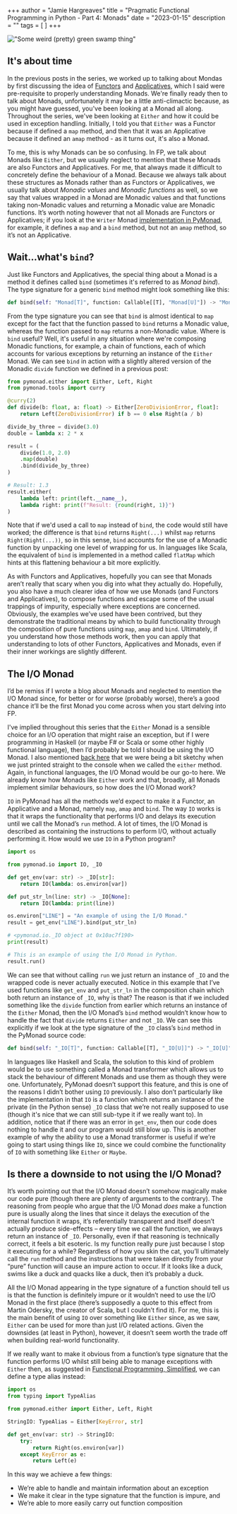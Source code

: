 +++
author = "Jamie Hargreaves"
title = "Pragmatic Functional Programming in Python - Part 4: Monads"
date = "2023-01-15"
description = ""
tags = [
]
+++

!["Some weird (pretty) green swamp thing"](/images/pragmatic_functional_programming/green.jpg)

## It's about time

In the previous posts in the series, we worked up to talking about Mondas by first discussing the idea of [Functors](https://jamiehargreaves.co.uk/posts/pragmatic-functional-programming-in-python-part-2-functors/) and [Applicatives](https://jamiehargreaves.co.uk/posts/pragmatic-functional-programming-in-python-part-3-applicatives/), which I said were pre-requisite to properly understanding Monads. We're finally ready then to talk about Monads, unfortunately it may be a little anti-climactic because, as you might have guessed, you've been looking at a Monad all along. Throughout the series, we've been looking at `Either` and how it could be used in exception handling. Initially, I told you that `Either` was a Functor because if defined a `map` method, and then that it was an Applicative because it defined an `amap` method - as it turns out, it's also a Monad.

To me, this is why Monads can be so confusing. In FP, we talk about Monads like `Either`, but we usually neglect to mention that these Monads are also Functors and Applicatives. For me, that always made it difficult to concretely define the behaviour of a Monad. Because we always talk about these structures as Monads rather than as Functors or Applicatives, we usually talk about *Monadic values* and *Monadic functions* as well, so we say that values wrapped in a Monad are Monadic values and that functions taking non-Monadic values and returning a Monadic value are Monadic functions. It’s worth noting however that not all Monads are Functors or Applicatives; if you look at the `Writer` Monad [implementation in PyMonad](https://github.com/jasondelaat/pymonad/blob/release/pymonad/writer.py), for example, it defines a `map` and a `bind` method, but not an `amap` method, so it’s not an Applicative.

## Wait...what's `bind`?

Just like Functors and Applicatives, the special thing about a Monad is a method it defines called `bind` (sometimes it's referred to as *Monad bind*). The type signature for a generic `bind` method might look something like this:

```python
def bind(self: "Monad[T]", function: Callable[[T], "Monad[U]"]) -> "Monad[U]": ...
```

From the type signature you can see that `bind` is almost identical to `map` except for the fact that the function passed to `bind` returns a Monadic value, whereas the function passed to `map` returns a non-Monadic value. Where is `bind` useful? Well, it's useful in any situation where we're composing Monadic functions, for example, a chain of functions, each of which accounts for various exceptions by returning an instance of the `Either` Monad. We can see `bind` in action with a slightly altered version of the Monadic `divide` function we defined in a previous post:

```python
from pymonad.either import Either, Left, Right
from pymonad.tools import curry

@curry(2)
def divide(b: float, a: float) -> Either[ZeroDivisionError, float]:
    return Left(ZeroDivisionError) if b == 0 else Right(a / b)

divide_by_three = divide(3.0)
double = lambda x: 2 * x

result = (
    divide(1.0, 2.0)
    .map(double)
    .bind(divide_by_three)
)

# Result: 1.3
result.either(
    lambda left: print(left.__name__),
    lambda right: print(f"Result: {round(right, 1)}")
)
```

Note that if we'd used a call to `map` instead of `bind`, the code would still have worked; the difference is that `bind` returns `Right(...)` whilst `map` returns `Right(Right(...))`, so in this sense, `bind` accounts for the use of a Monadic function by unpacking one level of wrapping for us. In languages like Scala, the equivalent of `bind` is implemented in a method called `flatMap` which hints at this flattening behaviour a bit more explicitly.

As with Functors and Applicatives, hopefully you can see that Monads aren’t really that scary when you dig into what they actually do. Hopefully, you also have a much clearer idea of how we use Monads (and Functors and Applicatives), to compose functions and escape some of the usual trappings of impurity, especially where exceptions are concerned. Obviously, the examples we’ve used have been contrived, but they demonstrate the traditional means by which to build functionality through the composition of pure functions using `map`, `amap` and `bind`. Ultimately, if you understand how those methods work, then you can apply that understanding to lots of other Functors, Applicatives and Monads, even if their inner workings are slightly different.

## The I/O Monad

I’d be remiss if I wrote a blog about Monads and neglected to mention the I/O Monad since, for better or for worse (probably worse), there’s a good chance it’ll be the first Monad you come across when you start delving into FP.

I've implied throughout this series that the `Either` Monad is a sensible choice for an I/O operation that might raise an exception, but if I were programming in Haskell (or maybe F# or Scala or some other highly functional language), then I’d probably be told I should be using the I/O Monad. I also mentioned [back here](https://jamiehargreaves.co.uk/posts/pragmatic-functional-programming-in-python-part-2-functors/#i-have-this-dream-where-im-trapped-in-a-functor-and-i-cant-get-out-) that we were being a bit sketchy when we just printed straight to the console when we called the `either` method. Again, in functional languages, the I/O Monad would be our go-to here. We already know how Monads like `Either` work and that, broadly, all Monads implement similar behaviours, so how does the I/O Monad work?

`IO` in PyMonad has all the methods we’d expect to make it a Functor, an Applicative and a Monad, namely `map`, `amap` and `bind`. The way `IO` works is that it wraps the functionality that performs I/O and delays its execution until we call the Monad’s `run` method. A lot of times, the I/O Monad is described as containing the instructions to perform I/O, without actually performing it. How would we use `IO` in a Python program?

```python
import os

from pymonad.io import IO, _IO

def get_env(var: str) -> _IO[str]:
    return IO(lambda: os.environ[var])

def put_str_ln(line: str) -> _IO[None]:
    return IO(lambda: print(line))

os.environ["LINE"] = "An example of using the I/O Monad."
result = get_env("LINE").bind(put_str_ln)

# <pymonad.io._IO object at 0x10ac7f190>
print(result)

# This is an example of using the I/O Monad in Python.
result.run()
```

We can see that without calling `run` we just return an instance of `_IO` and the wrapped code is never actually executed. Notice in this example that I’ve used functions like  `get_env` and `put_str_ln` in the composition chain which both return an instance of `_IO`, why is that? The reason is that if we included something like the `divide` function from earlier which returns an instance of the `Either` Monad, then the I/O Monad’s `bind` method wouldn’t know how to handle the fact that `divide` returns `Either` and not `_IO`. We can see this explicitly if we look at the type signature of the `_IO` class’s `bind` method in the PyMonad source code:

```python
def bind(self: "_IO[T]", function: Callable[[T], "_IO[U]]") -> "_IO[U]": ...
```

In languages like Haskell and Scala, the solution to this kind of problem would be to use something called a Monad transformer which allows us to stack the behaviour of different Monads and use them as though they were one. Unfortunately, PyMonad doesn’t support this feature, and this is one of the reasons I didn’t bother using `IO` previously. I also don’t particularly like the implementation in that `IO` is a function which returns an instance of the private (in the Python sense) `_IO` class that we’re not really supposed to use (though it's nice that we can still sub-type it if we really want to). In addition, notice that if there was an error in `get_env`, then our code does nothing to handle it and our program would still blow up. This is another example of why the ability to use a Monad transformer is useful if we’re going to start using things like `IO`, since we could combine the functionality of `IO` with something like `Either` or `Maybe`.

## Is there a downside to not using the I/O Monad?

It’s worth pointing out that the I/O Monad doesn’t somehow magically make our code pure (though there are plenty of arguments to the contrary). The reasoning from people who argue that the I/O Monad *does* make a function pure is usually along the lines that since it delays the execution of the internal function it wraps, it’s referentially transparent and itself doesn’t actually produce side-effects – every time we call the function, we always return an instance of `_IO`. Personally, even if that reasoning is technically correct, it feels a bit esoteric. Is my function really pure just because I stop it executing for a while? Regardless of how you skin the cat, you’ll ultimately call the `run` method and the instructions that were taken directly from your “pure” function will cause an impure action to occur. If it looks like a duck, swims like a duck and quacks like a duck, then it’s probably a duck.

All the I/O Monad appearing in the type signature of a function should tell us is that the function is definitely impure or it wouldn’t need to use the I/O Monad in the first place (there’s supposedly a quote to this effect from Martin Odersky, the creator of Scala, but I couldn’t find it). For me, this is the main benefit of using `IO` over something like `Either` since, as we saw, `Either` can be used for more than just I/O related actions. Given the downsides (at least in Python), however, it doesn’t seem worth the trade off when building real-world functionality.

If we really want to make it obvious from a function’s type signature that the function performs I/O whilst still being able to manage exceptions with `Either` then, as suggested in [Functional Programming, Simplified](https://fpsimplified.com), we can define a type alias instead:

```python
import os
from typing import TypeAlias

from pymonad.either import Either, Left, Right

StringIO: TypeAlias = Either[KeyError, str]

def get_env(var: str) -> StringIO:
    try:
        return Right(os.environ[var])
    except KeyError as e:
        return Left(e)
```

In this way we achieve a few things:

* We’re able to handle and maintain information about an exception
* We make it clear in the type signature that the function is impure, and
* We’re able to more easily carry out function composition
